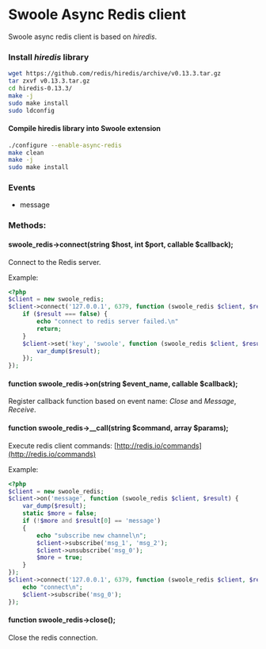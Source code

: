 # Swoole Async Redis client

Swoole async redis client is based on *hiredis*.

### Install *hiredis* library

``` bash
wget https://github.com/redis/hiredis/archive/v0.13.3.tar.gz
tar zxvf v0.13.3.tar.gz
cd hiredis-0.13.3/
make -j
sudo make install
sudo ldconfig
```

#### Compile hiredis library into Swoole extension

``` bash
./configure --enable-async-redis
make clean
make -j
sudo make install
```

### Events

* message

### Methods:

#### swoole_redis->connect(string $host, int $port, callable $callback);

Connect to the Redis server.

Example:

``` php
<?php
$client = new swoole_redis;
$client->connect('127.0.0.1', 6379, function (swoole_redis $client, $result) {
    if ($result === false) {
        echo "connect to redis server failed.\n"
        return;
    }
    $client->set('key', 'swoole', function (swoole_redis $client, $result) {
        var_dump($result);
    });
});
```

#### function swoole_redis->on(string $event_name, callable $callback);

Register callback function based on event name: *Close* and *Message*, *Receive*.

#### function swoole_redis->__call(string $command, array $params);

Execute redis client commands: [http://redis.io/commands](http://redis.io/commands)

Example:

``` php
<?php
$client = new swoole_redis;
$client->on('message', function (swoole_redis $client, $result) {
    var_dump($result);
    static $more = false;
    if (!$more and $result[0] == 'message')
    {
        echo "subscribe new channel\n";
        $client->subscribe('msg_1', 'msg_2');
        $client->unsubscribe('msg_0');
        $more = true;
    }
});
$client->connect('127.0.0.1', 6379, function (swoole_redis $client, $result) {
    echo "connect\n";
    $client->subscribe('msg_0');
});
```

#### function swoole_redis->close();

Close the redis connection.
